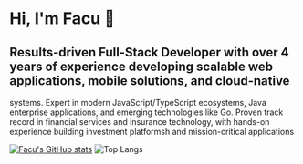 # Hi, I'm Facu 👋
##  Results-driven Full-Stack Developer with over 4 years of experience developing scalable web applications, mobile solutions, and cloud-native 
systems. Expert in modern JavaScript/TypeScript ecosystems, Java enterprise applications, and emerging technologies like Go. Proven track 
record in financial services and insurance technology, with hands-on experience building investment platformsh and mission-critical applications

[![Facu's GitHub stats](https://github-readme-stats.vercel.app/api?username=facusaldaa&show_icons=true&theme=radical)](https://github.com/anuraghazra/github-readme-stats)
![Top Langs](https://github-readme-stats.vercel.app/api/top-langs/?username=facusaldaa&layout=compact)

